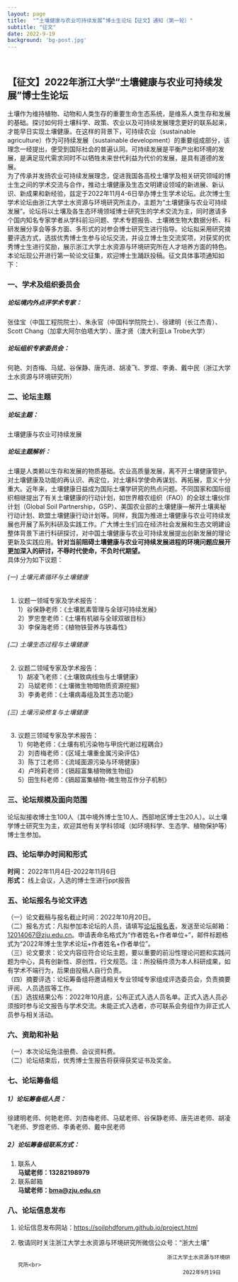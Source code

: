```yaml
---
layout: page
title:  "“土壤健康与农业可持续发展”博士生论坛【征文】通知（第一轮）"
subtitle: "征文"
date: 2022-9-19  
background: 'bg-post.jpg'
---
```



## <br> **【征文】2022年浙江大学“土壤健康与农业可持续发展”博士生论坛**
土壤作为维持植物、动物和人类生存的重要生命生态系统，是维系人类生存和发展的基础。探讨如何将土壤科学、政策、农业以及可持续发展理念更好的联系起来，才能早日实现土壤健康。在这样的背景下，可持续农业（sustainable agriculture）作为可持续发展（sustainable development）的重要组成部分，该理念一经提出，便受到国际社会的普遍认同。可持续发展是平衡产出和环境的发展，是满足现代需求同时不以牺牲未来世代利益为代价的发展，是具有道德的发展。 <br>
为了传承并发扬农业可持续发展理念，促进我国各高校土壤学及相关研究领域的博士生之间的学术交流与合作，推动土壤健康及生态文明建设领域的新进展、新认识、新成果和新经验，兹定于2022年11月4-6日举办博士生学术论坛。此次博士生学术论坛由浙江大学土水资源与环境研究所主办，主题为“土壤健康与农业可持续发展”。论坛将以土壤及各生态环境领域博士研究生的学术交流为主，同时邀请多个国内知名专家学者从学科前沿问题、学术专题报告、土壤微生物大数据分析、科研发展分享会等多方面、多形式的对参会博士研究生进行指导。论坛拟采用研究摘要评选方式，选拔优秀博士生参与论坛交流，并设立博士生交流奖项，对获奖的优秀博士生进行奖励，展示浙江大学土水资源与环境研究所在人才培养方面的特色。
本论坛现公开进行第一轮论文征集，欢迎博士生踊跃投稿。征文具体事项通知如下： <br>
### 一、学术及组织委员会
##### 论坛境内外点评学术专家：
张佳宝（中国工程院院士）、朱永官（中国科学院院士）、徐建明（长江杰青）、Scott Chang（加拿大阿尔伯塔大学）、唐才贤（澳大利亚La Trobe大学）   <br>
##### 论坛组织专家委员会：
何艳、刘杏梅、马斌、谷保静、唐先进、胡凌飞、罗煜、李勇、戴中民（浙江大学土水资源与环境研究所） <br>
### 二、论坛主题
##### 论坛主题：
土壤健康与农业可持续发展 <br>
##### 论坛主题解析：
土壤是人类赖以生存和发展的物质基础。农业高质量发展，离不开土壤健康管护。对土壤健康及功能的再认识、再定位，对土壤科学使命再谋划、再拓展，意义十分重大。近年来，土壤健康日益成为国际土壤学研究的热点问题。不同国家和国际组织相继提出了有关土壤健康的行动计划，如世界粮农组织（FAO）的全球土壤伙伴计划（Global Soil Partnership，GSP）、美国农业部的土壤健康—解开土壤奥秘行动计划、欧盟土壤健康行动计划等。同样，我国为推进土壤健康与农业可持续发展也开展了系列科研及实践工作。广大博士生们应在经济社会发展和生态文明建设整体背景下进行科研探讨，对中国土壤健康与农业可持续发展提出创新发展的理论更新及实践应用。**针对当前阻碍土壤健康与农业可持续发展进程的环境问题应展开更加深入的研讨，不辱时代使命，不负时代期望。**   <br>
具体分为如下议题：<br>
###### (一) 土壤元素循环与土壤健康
 1. 议题一领域专家及学术报告：<br>
1）谷保静老师：《土壤氮素管理与全球可持续发展》<br> 
2）罗忠奎老师：《土壤有机碳与全球双碳目标》<br>
3）李保海老师：《植物铁营养与铁毒性》<br>

###### (二) 土壤生态过程与土壤健康
 2. 议题二领域专家及学术报告：<br>
1）胡凌飞老师：《土壤致病线虫与土壤健康》<br>
2）马斌老师：《土壤微生物暗物质资源挖掘》<br>
3）李勇老师：《土壤病毒组及其生态功能》<br>

###### (三) 土壤污染修复与土壤健康
 3. 议题三领域专家及学术报告：<br>
1）何艳老师：《土壤有机污染物与甲烷代谢过程耦合》<br>
2）刘杏梅老师：《区域土壤重金属污染评估》<br>
3）陈丁江老师：《流域面源污染与环境健康》<br>
4）卢玲莉老师：《镉超富集植物微生物组》<br>
5）田生科老师：《镉超富集植物-微生物互作分子机制》<br>

### 三、论坛规模及面向范围
论坛拟接收博士生100人（其中境外博士生10人、西部地区博士生20人）。以土壤学博士研究生为主，欢迎其他有关学科领域（如环境科学、生态学、植物保护等）博士生参加。<br>

### 四、论坛举办时间和形式
**时间：** 2022年11月4日-2022年11月6日 <br>
**形式：** 线上会议，入选的博士生进行ppt报告 <br>

### 五、论坛报名与论文评选
（一）论文截稿与报名截止时间：2022年10月20日。  <br>
（二）报名方式：凡拟参加本论坛的人员，请填写[论坛报名表](https://github.com/SoilPhDForum/SoilPhDForum.github.io/blob/master/file1.docx)，发送至论坛邮箱：12014067@zju.edu.cn。申请表命名格式为“作者姓名+作者单位+”，邮件标题格式为“2022年博士生学术论坛+作者姓名+作者单位”。  <br>
（三）论文要求：论文内容应符合论坛主题，要以重要的前沿性理论问题和实践问题为中心，具有创新性、原创性，行文规范。注：所投稿件须为本人科研成果，如有学术不端行为，后果由投稿人自行负责。  <br>
（四）摘要评选：论坛筹备组将邀请相关专业领域专家组成评选委员会，负责摘要评阅、人员选拔等工作。  <br>
（五）选拔结果公布：2022年10月底，公布正式入选人员名单。正式入选人员必须按时参与论文报告与学术交流。未能正式入选者，亦可联系会务组作为非正式人员参与相关活动。  <br>

### 六、资助和补贴
（一）本次论坛免注册费、会议资料费。<br>
（二）论坛结束后，优秀博士生报告将获得获奖证书及奖金。<br>

### 七、论坛筹备组
##### 1）论坛筹备组人员：
徐建明老师、何艳老师、刘杏梅老师、马斌老师、谷保静老师、唐先进老师、胡凌飞老师、罗煜老师、李勇老师、戴中民老师 <br>
##### 2）论坛筹备组联系方式：
 1. 联系人 <br>
**马斌老师：13282198979** <br>
 2. 联系邮箱  <br>
**马斌老师：bma@zju.edu.cn** <br>

### 八、论坛信息发布  
 1. 论坛信息发布网站：<https://soilphdforum.github.io/project.html> <br>
 2. 敬请同时关注浙江大学土水资源与环境研究所微信公众号：“浙大土壤”<br>

                                                       浙江大学土水资源与环境研究所<br>
                                                            2022年9月19日


